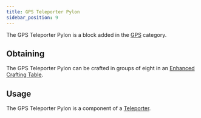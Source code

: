 ```yaml
---
title: GPS Teleporter Pylon
sidebar_position: 9
---
```


The GPS Teleporter Pylon is a block added in the [GPS](GPS.md) category.

## Obtaining

The GPS Teleporter Pylon can be crafted in groups of eight in an [Enhanced Crafting Table](../Basic-Machines/Enhanced-Crafting-Table.md).

## Usage

The GPS Teleporter Pylon is a component of a [Teleporter](Teleporter.md).
